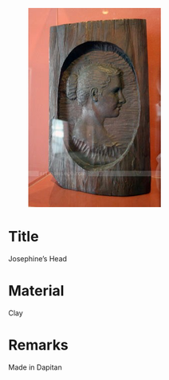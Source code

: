 <figure class="image">

![](/static/files/sculptures/josephines-head.jpg)

</figure>

# Title
Josephine&rsquo;s Head

# Material
Clay

# Remarks
Made in Dapitan
